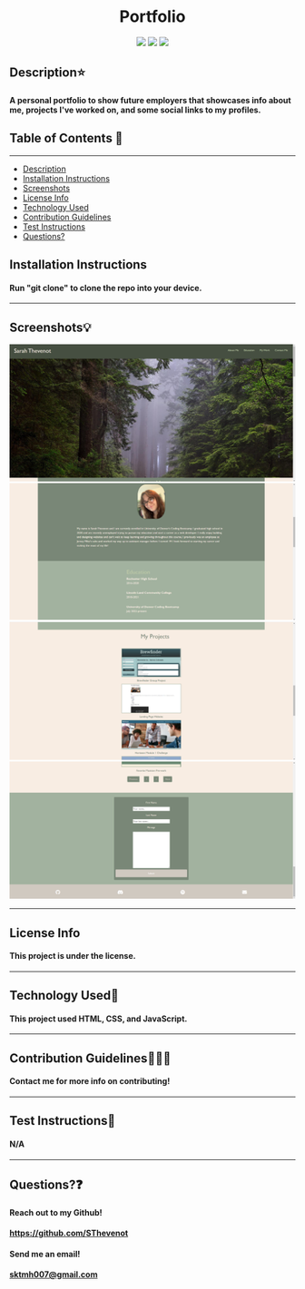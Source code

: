 <!-- @format -->

<h1 align="center"> Portfolio </h1>
<p align="center">
<img src ="https://img.shields.io/badge/license-HTML-green"/>
<img src="https://img.shields.io/badge/license-CSS-purple"/>
<img src="https://img.shields.io/badge/license-JavaScript-yellow"/>
</p>

## Description⭐

#### A personal portfolio to show future employers that showcases info about me, projects I've worked on, and some social links to my profiles.

## Table of Contents 📖

---

- [Description](#description⭐)
- [Installation Instructions](#installation-instructions)
- [Screenshots](#screenshots💡)
- [License Info](#license-info)
- [Technology Used](#technology-used🔧)
- [Contribution Guidelines](#contribution-guidelines👩🏻‍💻)
- [Test Instructions](#test-instructions📝)
- [Questions?](#questions❓)

## Installation Instructions

#### Run "git clone" to clone the repo into your device.

---

## Screenshots💡

![Screenshot 1 of the finished website](<./assets/images/Screenshot%20(41).png>)
![Screenshot 2 of the finished website](<./assets/images/Screenshot%20(38).png>)
![Screenshot 3 of the finished website](<./assets/images/Screenshot%20(39).png>)
![Screenshot 3 of the finished website](<./assets/images/Screenshot%20(40).png>)

---

## License Info

#### This project is under the license.

---

## Technology Used🔧

#### This project used HTML, CSS, and JavaScript.

---

## Contribution Guidelines👩🏻‍💻

#### Contact me for more info on contributing!

---

## Test Instructions📝

#### N/A

---

## Questions?❓

#### Reach out to my Github!

#### https://github.com/SThevenot

#### Send me an email!

#### sktmh007@gmail.com
